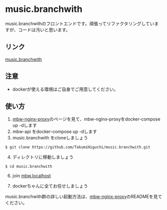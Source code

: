 # music.branchwith

music.branchwithのフロントエンドです。頑張ってリファクタリングしていますが、コードは汚いと思います。
## リンク
[music.branchwith](https://mbw1.herokuapp.com/)

## 注意
- dockerが使える環境はご自身でご用意してください。

## 使い方
1. [mbw-nginx-proxy](https://github.com/TakumiHiguchi/mbw-nginx-proxy)のページを見て、mbw-nginx-proxyをdocker-compose up -dします
2. mbw-api をdocker-compose up -dします
3. music.branchwith をcloneしましょう
  ```
  $ git clone https://github.com/TakumiHiguchi/music.branchwith.git
  ```

4. ディレクトリに移動しましょう
  ```
  $ cd music.branchwith
  ```
  
6. join [mbw.localhost](http://mbw.localhost/)

5. dockerちゃんに全てお任せしましょう

music.branchwith群の詳しい起動方法は、[mbw-nginx-proxy](https://github.com/TakumiHiguchi/mbw-nginx-proxy)のREADMEを見てください。
